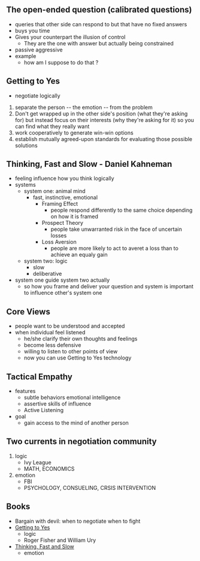 ## The open-ended question (calibrated questions)
* queries that other side can respond to but that have no fixed answers
* buys you time
* Gives your counterpart the illusion of control
    * They are the one with answer but actually being constrained
* passive aggressive
* example
    * how am I suppose to do that ?


## Getting to Yes
* negotiate logically
1. separate the person -- the emotion -- from the problem
2. Don't get wrapped up in the other side's position (what they're asking for) but instead focus on their interests (why they're asking for it) so you can find what they really want
3. work cooperatively to generate win-win options
4. establish mutually agreed-upon standards for evaluating those possible solutions


## Thinking, Fast and Slow - Daniel Kahneman
* feeling influence how you think logically
* systems
    * system one: animal mind
        * fast, instinctive, emotional
            * Framing Effect
                * people respond differently to the same choice depending on how it is framed
            * Prospect Theory
                * people take unwarranted risk in the face of uncertain losses
            * Loss Aversion
                * people are more likely to act to averet a loss than to achieve an equaly gain
    * system two: logic
        * slow
        * deliberative
* system one guide system two actually
    * so how you frame and deliver your question and system is important to influence other's system one

## Core Views
* people want to be understood and accepted
* when individual feel listened
    * he/she clarify their own thoughts and feelings
    * become less defensive
    * willing to listen to other points of view
    * now you can use Getting to Yes technology

## Tactical Empathy
* features
    * subtle behaviors emotional intelligence
    * assertive skills of influence
    * Active Listening
* goal
    * gain access to the mind of another person

## Two currents in negotiation community
1. logic
    * Ivy League
    * MATH, ECONOMICS
2. emotion
    * FBI
    * PSYCHOLOGY, CONSUELING, CRSIS INTERVENTION



## Books
* Bargain with devil: when to negotiate when to fight
* [Getting to Yes](https://www.books.com.tw/products/F012407983?gclid=CjwKCAiAv4n9BRA9EiwA30WNDyQPQoGTdbV9S0X1KOClbrGjok2P86FeFi6RJQ4S8WKD1bi0mqzykBoCXmcQAvD_BwE)
    * logic
    * Roger Fisher and William Ury
* [Thinking, Fast and Slow](https://www.amazon.com/Thinking-Fast-Slow-Daniel-Kahneman/dp/0374533555)
    * emotion

